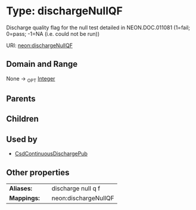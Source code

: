 
# Type: dischargeNullQF


Discharge quality flag for the null test detailed in NEON.DOC.011081 (1=fail; 0=pass; -1=NA (i.e. could not be run))

URI: [neon:dischargeNullQF](https://data.neonscience.org/dischargeNullQF)


## Domain and Range

None ->  <sub>OPT</sub> [Integer](types/Integer.md)

## Parents


## Children


## Used by

 * [CsdContinuousDischargePub](CsdContinuousDischargePub.md)

## Other properties

|  |  |  |
| --- | --- | --- |
| **Aliases:** | | discharge null q f |
| **Mappings:** | | neon:dischargeNullQF |


